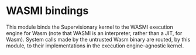 # WASMI bindings

This module binds the Supervisionary kernel to the WASMI execution engine for Wasm (note that WASMI is an interpreter, rather than a JIT, for Wasm).
System calls made by the untrusted Wasm binary are routed, by this module, to their implementations in the execution engine-agnostic kernel.
